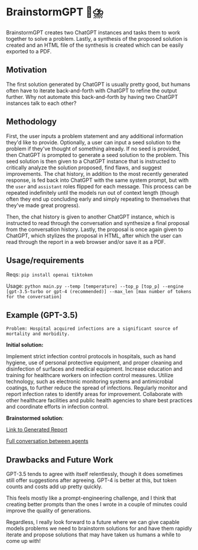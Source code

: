 # BrainstormGPT 🧠⛈️
BrainstormGPT creates two ChatGPT instances and tasks them to work together to solve a problem. Lastly, a synthesis of the proposed solution is created and an HTML file of the synthesis is created which can be easily exported to a PDF.

## Motivation
The first solution generated by ChatGPT is usually pretty good, but humans often have to iterate back-and-forth with ChatGPT to refine the output further. Why not automate this back-and-forth by having two ChatGPT instances talk to each other?

## Methodology
First, the user inputs a problem statement and any additional information they'd like to provide. Optionally, a user can input a seed solution to the problem if they've thought of something already. If no seed is provided, then ChatGPT is prompted to generate a seed solution to the problem. This seed solution is then given to a ChatGPT instance that is instructed to critically analyze the solution proposed, find flaws, and suggest improvements. The chat history, in addition to the most recently generated response, is fed back into ChatGPT with the same system prompt, but with the `user` and `assistant` roles flipped for each message. This process can be repeated indefinitely until the models run out of context length (though often they end up concluding early and simply repeating to themselves that they've made great progress).

Then, the chat history is given to another ChatGPT instance, which is instructed to read through the conversation and synthesize a final proposal from the conversation history. Lastly, the proposal is once again given to ChatGPT, which stylizes the proposal in HTML, after which the user can read through the report in a web browser and/or save it as a PDF.

## Usage/requirements
Reqs:
`pip install openai tiktoken`

Usage:
`python main.py --temp [temperature] --top_p [top_p] --engine [gpt-3.5-turbo or gpt-4 (recommended)] --max_len [max number of tokens for the conversation]`

## Example (GPT-3.5)
`Problem: Hospital acquired infections are a significant source of mortality and morbidity.`

**Initial solution:**
  
Implement strict infection control protocols in hospitals, such as hand hygiene, use of personal protective equipment, and proper cleaning and disinfection of surfaces and medical equipment. Increase education and training for healthcare workers on infection control measures. Utilize technology, such as electronic monitoring systems and antimicrobial coatings, to further reduce the spread of infections. Regularly monitor and report infection rates to identify areas for improvement. Collaborate with other healthcare facilities and public health agencies to share best practices and coordinate efforts in infection control.

**Brainstormed solution**:

[Link to Generated Report](example.pdf)

[Full conversation between agents](conversation.txt)

## Drawbacks and Future Work
GPT-3.5 tends to agree with itself relentlessly, though it does sometimes still offer suggestions after agreeing. GPT-4 is better at this, but token counts and costs add up pretty quickly.

This feels mostly like a prompt-engineering challenge, and I think that creating better prompts than the ones I wrote in a couple of minutes could improve the quality of generations.

Regardless, I really look forward to a future where we can give capable models problems we need to brainstorm solutions for and have them rapidly iterate and propose solutions that may have taken us humans a while to come up with!
